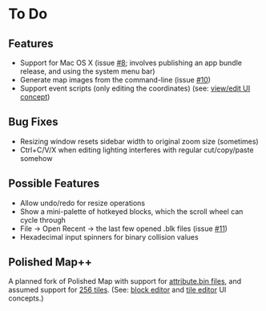 # To Do

## Features

* Support for Mac OS X (issue [#8](https://github.com/Rangi42/polished-map/issues/8); involves publishing an app bundle release, and using the system menu bar)
* Generate map images from the command-line (issue [#10](https://github.com/Rangi42/polished-map/issues/10))
* Support event scripts (only editing the coordinates) (see: [view/edit UI concept](https://i.imgur.com/YwtFzlZ.png))

## Bug Fixes

* Resizing window resets sidebar width to original zoom size (sometimes)
* Ctrl+C/V/X when editing lighting interferes with regular cut/copy/paste somehow

## Possible Features

* Allow undo/redo for resize operations
* Show a mini-palette of hotkeyed blocks, which the scroll wheel can cycle through
* File → Open Recent → the last few opened .blk files (issue [#11](https://github.com/Rangi42/polished-map/issues/11))
* Hexadecimal input spinners for binary collision values

## Polished Map++

A planned fork of Polished Map with support for [attribute.bin files](https://github.com/pret/pokecrystal/wiki/Allow-tiles-to-have-different-attributes-in-different-blocks-\(including-X-and-Y-flip\)), and assumed support for [256 tiles](https://github.com/pret/pokecrystal/wiki/Expand-tilesets-from-192-to-255-tiles). (See: [block editor](https://i.imgur.com/e2Qai5Y.png) and [tile editor](https://i.imgur.com/QiChqxS.png) UI concepts.)
